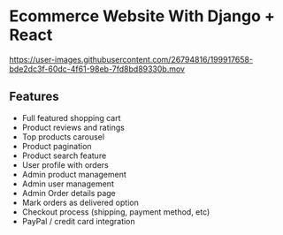 # Ecommerce Website With Django + React

https://user-images.githubusercontent.com/26794816/199917658-bde2dc3f-60dc-4f61-98eb-7fd8bd89330b.mov

## Features
- Full featured shopping cart
- Product reviews and ratings
- Top products carousel
- Product pagination
- Product search feature
- User profile with orders
- Admin product management
- Admin user management
- Admin Order details page
- Mark orders as delivered option
- Checkout process (shipping, payment method, etc)
- PayPal / credit card integration
